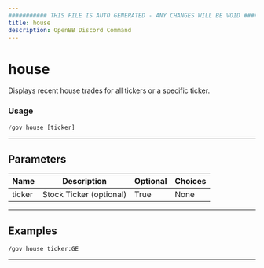 ```yaml
---
########### THIS FILE IS AUTO GENERATED - ANY CHANGES WILL BE VOID ###########
title: house
description: OpenBB Discord Command
---
```


# house

Displays recent house trades for all tickers or a specific ticker.

### Usage

```python wordwrap
/gov house [ticker]
```

---

## Parameters

| Name | Description | Optional | Choices |
| ---- | ----------- | -------- | ------- |
| ticker | Stock Ticker (optional) | True | None |


---

## Examples

```
/gov house ticker:GE
```

---
